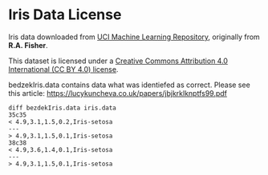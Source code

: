# Iris Data License  
Iris data downloaded from [UCI Machine Learning Repository](https://archive.ics.uci.edu/dataset/53/iris), originally from **R.A. Fisher**.  

This dataset is licensed under a [Creative Commons Attribution 4.0 International (CC BY 4.0) license](https://creativecommons.org/licenses/by/4.0/legalcode).  

bedzekIris.data contains data what was identiefed as correct. Please see this article: https://lucykuncheva.co.uk/papers/jbjkrklknptfs99.pdf 

```
diff bezdekIris.data iris.data
35c35
< 4.9,3.1,1.5,0.2,Iris-setosa
---
> 4.9,3.1,1.5,0.1,Iris-setosa
38c38
< 4.9,3.6,1.4,0.1,Iris-setosa
---
> 4.9,3.1,1.5,0.1,Iris-setosa
```
